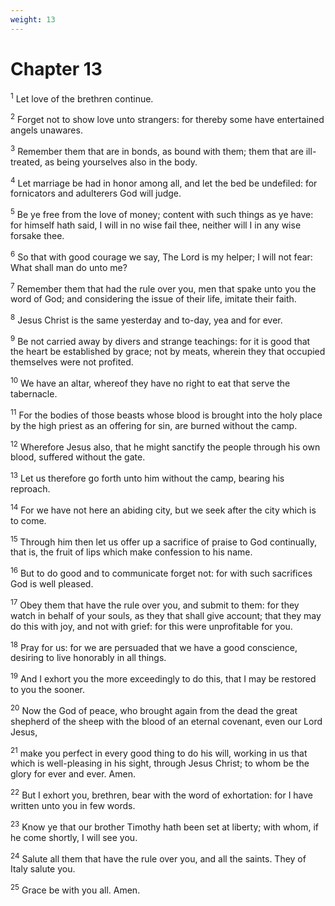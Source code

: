 ```yaml
---
weight: 13
---
```


# Chapter 13

<sup>1</sup> Let love of the brethren continue. 

<sup>2</sup> Forget not to show love unto strangers: for thereby some have entertained angels unawares. 

<sup>3</sup> Remember them that are in bonds, as bound with them; them that are ill-treated, as being yourselves also in the body. 

<sup>4</sup> Let marriage be had in honor among all, and let the bed be undefiled: for fornicators and adulterers God will judge. 

<sup>5</sup> Be ye free from the love of money; content with such things as ye have: for himself hath said, I will in no wise fail thee, neither will I in any wise forsake thee. 

<sup>6</sup> So that with good courage we say, The Lord is my helper; I will not fear: What shall man do unto me? 

<sup>7</sup> Remember them that had the rule over you, men that spake unto you the word of God; and considering the issue of their life, imitate their faith. 

<sup>8</sup> Jesus Christ is the same yesterday and to-day, yea and for ever. 

<sup>9</sup> Be not carried away by divers and strange teachings: for it is good that the heart be established by grace; not by meats, wherein they that occupied themselves were not profited. 

<sup>10</sup> We have an altar, whereof they have no right to eat that serve the tabernacle. 

<sup>11</sup> For the bodies of those beasts whose blood is brought into the holy place by the high priest as an offering for sin, are burned without the camp. 

<sup>12</sup> Wherefore Jesus also, that he might sanctify the people through his own blood, suffered without the gate. 

<sup>13</sup> Let us therefore go forth unto him without the camp, bearing his reproach. 

<sup>14</sup> For we have not here an abiding city, but we seek after the city which is to come. 

<sup>15</sup> Through him then let us offer up a sacrifice of praise to God continually, that is, the fruit of lips which make confession to his name. 

<sup>16</sup> But to do good and to communicate forget not: for with such sacrifices God is well pleased. 

<sup>17</sup> Obey them that have the rule over you, and submit to them: for they watch in behalf of your souls, as they that shall give account; that they may do this with joy, and not with grief: for this were unprofitable for you. 

<sup>18</sup> Pray for us: for we are persuaded that we have a good conscience, desiring to live honorably in all things. 

<sup>19</sup> And I exhort you the more exceedingly to do this, that I may be restored to you the sooner. 

<sup>20</sup> Now the God of peace, who brought again from the dead the great shepherd of the sheep with the blood of an eternal covenant, even our Lord Jesus, 

<sup>21</sup> make you perfect in every good thing to do his will, working in us that which is well-pleasing in his sight, through Jesus Christ; to whom be the glory for ever and ever. Amen. 

<sup>22</sup> But I exhort you, brethren, bear with the word of exhortation: for I have written unto you in few words. 

<sup>23</sup> Know ye that our brother Timothy hath been set at liberty; with whom, if he come shortly, I will see you. 

<sup>24</sup> Salute all them that have the rule over you, and all the saints. They of Italy salute you. 

<sup>25</sup> Grace be with you all. Amen. 

